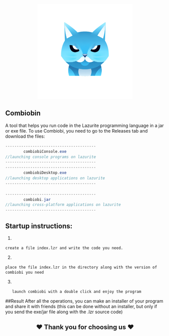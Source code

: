 <div align="center">
  <img src="branding\combiobi.png" width="300" alt="">
</div>

## Combiobin
A tool that helps you run code in the Lazurite programming language in a jar or exe file.
To use Combiobi, you need to go to the Releases tab and download the files:

```java
----------------------------------------
        combiobiConsole.exe
//launching console programs on lazurite
----------------------------------------
----------------------------------------
        combiobiDesktop.exe
//launching desktop applications on lazurite
----------------------------------------

----------------------------------------
        combiobi.jar
//launching cross-platform applications on lazurite
----------------------------------------
```


## Startup instructions:

1)
```
create a file index.lzr and write the code you need.
```
2) 
```
place the file index.lzr in the directory along with the version of combiobi you need
```
3) 
```
   launch combiobi with a double click and enjoy the program
```
##Result
After all the operations, you can make an installer of your program and share it with friends (this can be done without an installer, but only if you send the exe/jar file along with the .lzr source code)


<h1 align="middle" style="font-size: 20px;">❤ Thank you for choosing us ❤</h1>
